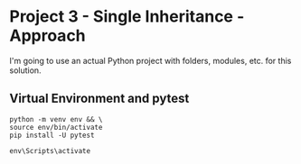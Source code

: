 # Project 3 - Single Inheritance - Approach
I'm going to use an actual Python project with folders, modules, etc. for this solution.

## Virtual Environment and pytest
```shell
python -m venv env && \
source env/bin/activate
pip install -U pytest

env\Scripts\activate

```